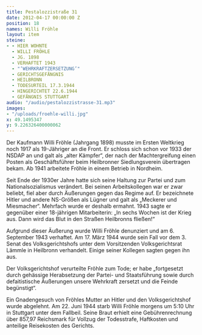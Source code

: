 ```yaml
---
title: Pestalozzistraße 31
date: 2012-04-17 00:00:00 Z
position: 18
names: Willi Fröhle
layout: item
steine:
- - HIER WOHNTE
  - WILLI FRÖHLE
  - JG. 1898
  - VERHAFTET 1943
  - "’WEHRKRAFTZERSETZUNG’"
  - GERICHTSGEFÄNGNIS
  - HEILBRONN
  - TODESURTEIL 17.3.1944
  - HINGERICHTET 22.6.1944
  - GEFÄNGNIS STUTTGART
audio: "/audio/pestalozzistrasse-31.mp3"
images:
- "/uploads/froehle-willi.jpg"
x: 49.1495347
y: 9.226326400000062
---
```


Der Kaufmann Willi Fröhle (Jahrgang 1898) musste im Ersten Weltkrieg noch 1917 als 19-Jähriger an die Front. Er schloss sich schon vor 1933 der NSDAP an und galt als „alter Kämpfer“, der nach der Machtergreifung einen Posten als Geschäftsführer beim Heilbronner Siedlungsverein übertragen bekam. Ab 1941 arbeitete Fröhle in einem Betrieb in Nordheim.

Seit Ende der 1930er Jahre hatte sich seine Haltung zur Partei und zum Nationalsozialismus verändert. Bei seinen Arbeitskollegen war er zwar beliebt, fiel aber durch Äußerungen gegen das Regime auf. Er bezeichnete Hitler und andere NS-Größen als Lügner und galt als „Meckerer und Miesmacher“. Mehrfach wurde er deshalb ermahnt. 1943 sagte er gegenüber einer 18-jährigen Mitarbeiterin: „In sechs Wochen ist der Krieg aus. Dann wird das Blut in den Straßen Heilbronns fließen!“

Aufgrund dieser Äußerung wurde Willi Fröhle denunziert und am 6. September 1943 verhaftet. Am 17. März 1944 wurde sein Fall vor dem 3. Senat des Volksgerichtshofs unter dem Vorsitzenden Volksgerichtsrat Lämmle in Heilbronn verhandelt. Einige seiner Kollegen sagten gegen ihn aus.

Der Volksgerichtshof verurteilte Fröhle zum Tode; er habe „fortgesetzt durch gehässige Herabsetzung der Partei- und Staatsführung sowie durch defaitistische Äußerungen unsere Wehrkraft zersetzt und die Feinde begünstigt“.

Ein Gnadengesuch von Fröhles Mutter an Hitler und den Volksgerichtshof wurde abgelehnt. Am 22. Juni 1944 starb Willi Fröhle morgens um 5:10 Uhr in Stuttgart unter dem Fallbeil. Seine Braut erhielt eine Gebührenrechnung über 857,97 Reichsmark für Vollzug der Todesstrafe, Haftkosten und anteilige Reisekosten des Gerichts.

